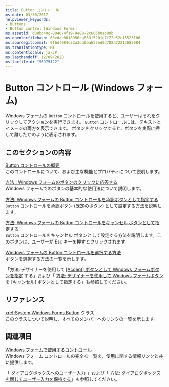 ```yaml
---
title: Button コントロール
ms.date: 03/30/2017
helpviewer_keywords:
- buttons
- Button control [Windows Forms]
ms.assetid: d38bc40c-8040-4f19-9e88-2c665b0ab80b
ms.openlocfilehash: 68edae8618956ca853f520fe7f72e52c15523106
ms.sourcegitcommit: 9f6df084c53a3da0ea657ed0d708a72213683084
ms.translationtype: MT
ms.contentlocale: ja-JP
ms.lasthandoff: 12/09/2020
ms.locfileid: "96975122"
---
```

# <a name="button-control-windows-forms"></a>Button コントロール (Windows フォーム)

Windows フォームの `Button` コントロールを使用すると、ユーザーはそれをクリックしてアクションを実行できます。 `Button` コントロールには、テキストとイメージの両方を表示できます。 ボタンをクリックすると、ボタンを実際に押して離したかのように表示されます。  
  
## <a name="in-this-section"></a>このセクションの内容  

 [Button コントロールの概要](button-control-overview-windows-forms.md)  
 このコントロールについて、および主な機能とプロパティについて説明します。  
  
 [方法 : Windows フォームのボタンのクリックに応答する](how-to-respond-to-windows-forms-button-clicks.md)  
 Windows フォームでのボタンの基本的な使用法について説明します。  
  
 [方法: Windows フォームの Button コントロールを承認ボタンとして指定する](how-to-designate-a-windows-forms-button-as-the-accept-button.md)  
 `Button` コントロールを承認ボタン (既定のボタン) として設定する方法を説明します。  
  
 [方法: Windows フォームの Button コントロールをキャンセル ボタンとして指定する](how-to-designate-a-windows-forms-button-as-the-cancel-button.md)  
 `Button` コントロールをキャンセル ボタンとして設定する方法を説明します。このボタンは、ユーザーが Esc キーを押すとクリックされます  
  
 [Windows フォームの Button コントロールを選択する方法](ways-to-select-a-windows-forms-button-control.md)  
 ボタンを選択する方法の一覧を示します。  
  
 「方法: デザイナーを使用して [ [Accept] ボタンとして Windows フォームボタンを指定](designate-a-wf-button-as-the-accept-button-using-the-designer.md) する」および「 [方法: デザイナーを使用して Windows フォームボタンを [キャンセル] ボタンとして指定する](designate-a-wf-button-as-the-cancel-button-using-the-designer.md)」も参照してください。  
  
## <a name="reference"></a>リファレンス  

 <xref:System.Windows.Forms.Button> クラス  
 このクラスについて説明し、すべてのメンバーへのリンクの一覧を示します。  
  
## <a name="related-sections"></a>関連項目  

 [Windows フォームで使用するコントロール](controls-to-use-on-windows-forms.md)  
 Windows フォーム コントロールの完全な一覧を、使用に関する情報リンクと共に提供します。  
  
 「 [ダイアログボックスへのユーザー入力](/previous-versions/visualstudio/visual-studio-2010/1s9ws53w(v=vs.100)) 」および「 [方法: ダイアログボックスを閉じてユーザー入力を保持する](/previous-versions/visualstudio/visual-studio-2010/65ad5907(v=vs.100))」も参照してください。
